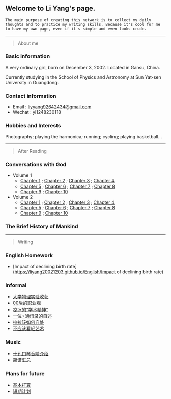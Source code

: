 ## Welcome to Li Yang's page.

```
The main purpose of creating this network is to collect my daily thoughts and to practice my writing skills. Because it's cool for me to have my own page, even if it's simple and even looks crude.
```
---

>About me 

### Basic information

A very ordinary girl, born on December 3, 2002. Located in Gansu, China.

Currently studying in the School of Physics and Astronomy at Sun Yat-sen University in Guangdong. 

### Contact information

- Email  : liyyang92642434@gmail.com
- Wechat : yl1248230118

### Hobbies and Interests

Photography; playing the harmonica; running; cycling; playing basketball...

---

>After Reading

### Conversations with God
- Volume 1
  - [Chapter 1](https://liyang20021203.github.io/Conversations%20with%20God/Volume_1/Chapter_1)   ;   [Chapter 2](https://liyang20021203.github.io/Conversations%20with%20God/Volume_1/Chapter_2)   ;   [Chapter 3](https://liyang20021203.github.io/Conversations%20with%20God/Volume_1/Chapter_3)   ;   [Chapter 4](https://liyang20021203.github.io/Conversations%20with%20God/Volume_1/Chapter_4)
  - [Chapter 5](https://liyang20021203.github.io/Conversations%20with%20God/Volume_1/Chapter_5)   ;   [Chapter 6](https://liyang20021203.github.io/Conversations%20with%20God/Volume_1/Chapter_6)   ;    [Chapter 7](https://liyang20021203.github.io/Conversations%20with%20God/Volume_1/Chapter_7)   ;   [Chapter 8](https://liyang20021203.github.io/Conversations%20with%20God/Volume_1/Chapter_8)
  - [Chapter 9](https://liyang20021203.github.io/Conversations%20with%20God/Volume_1/Chapter_9)   ;   [Chapter 10](https://liyang20021203.github.io/Conversations%20with%20God/Volume_1/Chapter_10)
- Volume 2
  - [Chapter 1](https://liyang20021203.github.io/Conversations%20with%20God/Volume_2/Chapter_1)   ;   [Chapter 2](https://liyang20021203.github.io/Conversations%20with%20God/Volume_2/Chapter_2)   ;   [Chapter 3](https://liyang20021203.github.io/Conversations%20with%20God/Volume_2/Chapter_3)   ;    [Chapter 4](https://liyang20021203.github.io/Conversations%20with%20God/Volume_2/Chapter_4)
  - [Chapter 5](https://liyang20021203.github.io/Conversations%20with%20God/Volume_2/Chapter_5)   ;   [Chapter 6](https://liyang20021203.github.io/Conversations%20with%20God/Volume_2/Chapter_6)   ;   [Chapter 7](https://liyang20021203.github.io/Conversations%20with%20God/Volume_2/Chapter_7)   ;   [Chapter 8](https://liyang20021203.github.io/Conversations%20with%20God/Volume_2/Chapter_8)
  - [Chapter 9](https://liyang20021203.github.io/Conversations%20with%20God/Volume_2/Chapter_9)   ;    [Chapter 10](https://liyang20021203.github.io/Conversations%20with%20God/Volume_2/Chapter_10)

### The Brief History of Mankind

---

>Writing

### English Homework

- [Impact of declining birth rate](https://liyang20021203.github.io/English/Impact of declining birth rate)

### Informal

- [大学物理实验收获](https://www.zhihu.com/question/496432266/answer/2274212841)
- [00后的职业观](https://www.zhihu.com/question/449054782/answer/2382035547)
- [凉冰的“学术精神”](https://zhuanlan.zhihu.com/p/388647830)
- [一位♀通讯录的自述](https://www.zhihu.com/question/458030227/answer/2248537830)
- [拉拉该如何自处](https://liyang20021203.github.io/Some_thought/les_get_along_with_2022)
- [不应该看轻艺术](https://liyang20021203.github.io/Some_thought/对艺术的看法)

### Music
- [十孔口琴音阶介绍](https://liyang20021203.github.io/Music/十孔口琴音阶介绍.gif)
- [简谱汇总](https://liyang20021203.github.io/Music/简谱汇总)

### Plans for future

- [基本打算](https://liyang20021203.github.io/Future/Plans)
- [短期计划](https://liyang20021203.github.io/Future/短期计划)

